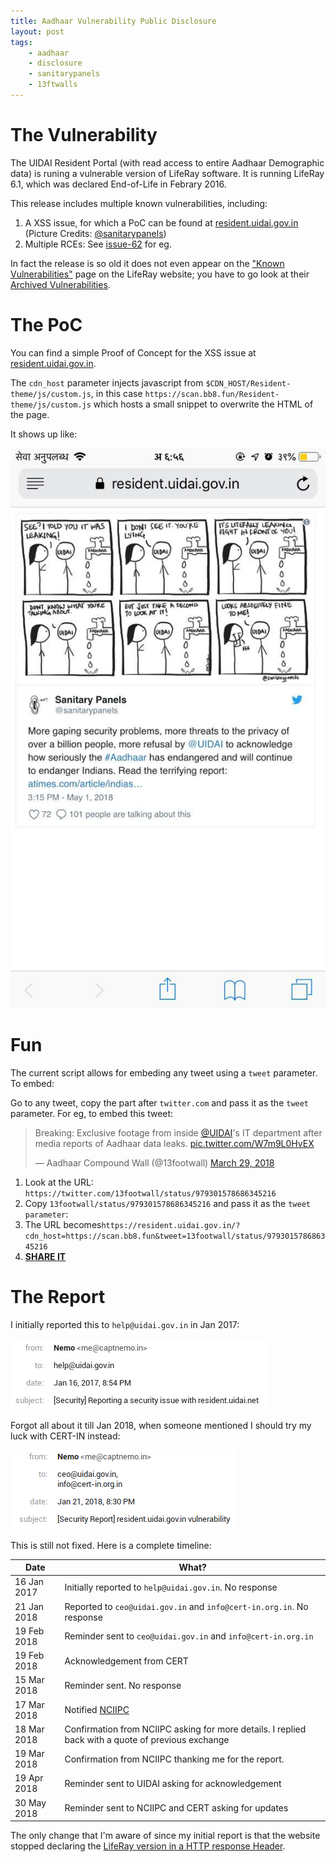 ```yaml
---
title: Aadhaar Vulnerability Public Disclosure
layout: post
tags:
    - aadhaar
    - disclosure
    - sanitarypanels
    - 13ftwalls
---
```


# The Vulnerability

The UIDAI Resident Portal (with read access to entire Aadhaar Demographic data) is runing a vulnerable version
of LifeRay software. It is running LifeRay 6.1, which was declared End-of-Life in Febrary 2016.

This release includes multiple known vulnerabilities, including:

1.  A XSS issue, for which a PoC can be found at [resident.uidai.gov.in](https://resident.uidai.gov.in/?cdn_host=https://scan.bb8.fun) (Picture Credits: [@sanitarypanels](https://twitter.com/sanitarypanels))
2.  Multiple RCEs: See [issue-62](https://dev.liferay.com/web/community-security-team/known-vulnerabilities/liferay-portal-62) for eg.

In fact the release is so old it does not even appear on the ["Known Vulnerabilities"](https://dev.liferay.com/web/community-security-team/known-vulnerabilities) page on the LifeRay website; you have to go look at their [Archived Vulnerabilities](https://dev.liferay.com/web/community-security-team/known-vulnerabilities/liferay-portal-62).

# The PoC

You can find a simple Proof of Concept for the XSS issue at [resident.uidai.gov.in](https://resident.uidai.gov.in/?cdn_host=https://scan.bb8.fun).

The `cdn_host` parameter injects javascript from `$CDN_HOST/Resident-theme/js/custom.js`, in this case `https://scan.bb8.fun/Resident-theme/js/custom.js` which hosts a small snippet to overwrite the HTML of the page.

It shows up like:

![](/img/aadhaar1.jpg)

# Fun

The current script allows for embeding any tweet using a `tweet` parameter. To embed:

Go to any tweet, copy the part after `twitter.com` and pass it as the `tweet` parameter. For eg, to embed this tweet:

<blockquote class="twitter-tweet" data-lang="en"><p lang="en" dir="ltr">Breaking: Exclusive footage from inside <a href="https://twitter.com/UIDAI?ref_src=twsrc%5Etfw">@UIDAI</a>&#39;s IT department after media reports of Aadhaar data leaks. <a href="https://t.co/W7m9L0HvEX">pic.twitter.com/W7m9L0HvEX</a></p>&mdash; Aadhaar Compound Wall (@13footwall) <a href="https://twitter.com/13footwall/status/979301578686345216?ref_src=twsrc%5Etfw">March 29, 2018</a></blockquote>
<script async src="https://platform.twitter.com/widgets.js" charset="utf-8"></script>

1.  Look at the URL: `https://twitter.com/13footwall/status/979301578686345216`
2.  Copy `13footwall/status/979301578686345216` and pass it as the `tweet parameter`:
3.  The URL becomes`https://resident.uidai.gov.in/?cdn_host=https://scan.bb8.fun&tweet=13footwall/status/979301578686345216`
4.  [**SHARE IT**](https://resident.uidai.gov.in/?cdn_host=https://scan.bb8.fun&tweet=13footwall/status/979301578686345216)

# The Report

I initially reported this to `help@uidai.gov.in` in Jan 2017:

![](/img/aadhaar-report1.jpg)

Forgot all about it till Jan 2018, when someone mentioned I should try my luck with CERT-IN instead:

![](/img/aadhaar-report2.png)

This is still not fixed. Here is a complete timeline:

| Date        | What?                                                                                              |
| ----------- | -------------------------------------------------------------------------------------------------- |
| 16 Jan 2017 | Initially reported to `help@uidai.gov.in`. No response                                             |
| 21 Jan 2018 | Reported to `ceo@uidai.gov.in` and `info@cert-in.org.in`. No response                              |
| 19 Feb 2018 | Reminder sent to `ceo@uidai.gov.in` and `info@cert-in.org.in`                                      |
| 19 Feb 2018 | Acknowledgement from CERT                                                                          |
| 15 Mar 2018 | Reminder sent. No response                                                                         |
| 17 Mar 2018 | Notified [NCIIPC](rvdp@nciipc.gov.in)                                                              |
| 18 Mar 2018 | Confirmation from NCIIPC asking for more details. I replied back with a quote of previous exchange |
| 19 Mar 2018 | Confirmation from NCIIPC thanking me for the report.                                               |
| 19 Apr 2018 | Reminder sent to UIDAI asking for acknowledgement                                                  |
| 30 May 2018 | Reminder sent to NCIIPC and CERT asking for updates                                                |

The only change that I'm aware of since my initial report is that the website stopped declaring the [LifeRay version in a HTTP response Header](https://en.wikipedia.org/wiki/Security_through_obscurity).
